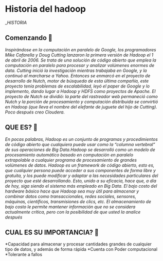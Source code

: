 # Historia del hadoop

__HISTORIA_

## Comenzando 🚀

_Inspirándose en la computación en paralelo de Google, los programadores Mike Cafarella y Doug Cutting lanzaron la primera versión de Hadoop el 1 de abril de 2006. Se trata de una solución de código abierto que emplea la computación en paralelo para procesar y analizar volúmenes enormes de data. 
Cutting inició la investigación mientras trabajaba en Google, y la continuó al marcharse a Yahoo. Entonces se enmarcó en el proyecto de desarrollo de Nutch, motor de búsqueda de esta última compañía, este proyecto tenía problemas de escalabilidad, leyó el paper de Google y lo implemento, dando lugar a Hadoop y HDFS como proyectos de Apache. El proyecto de Nutch se dividió: la parte del rastreador web permaneció como Nutch y la porción de procesamiento y computación distribuida se convirtió en Hadoop (que lleva el nombre del elefante de juguete del hijo de Cutting). Poco después creo Cloudera._

## QUE ES? 🚀
_En pocas palabras, Hadoop es un conjunto de programas y procedimientos de código abierto que cualquiera puede usar como la “columna vertebral” de sus operaciones de Big Data.Hadoop se desarrolló como un modelo de procesamiento automático basado en computación en paralelo extrapolable a cualquier programa de procesamiento de grandes volúmenes de datos.
Hadoop es un framework de código abierto, esto es, que cualquier persona puede acceder a sus componentes de forma libre y gratuita, y los puede modificar y adaptar a las necesidades particulares del proyecto que esté desarrollando. Esto, unido a su eficacia, hace que, a día de hoy, siga siendo el sistema más empleado en Big Data.
El bajo costo del hardware básico hace que Hadoop sea muy útil para almacenar y combinar datos como transaccionales, redes sociales, sensores, máquinas, científicos, transmisiones de clics, etc. El almacenamiento de bajo costo le permite mantener información que no se considera actualmente crítica, pero con la posibilidad de que usted la analice después_
 
## CUAL ES SU IMPORTANCIA? 🚀
*Capacidad para almacenar y procesar cantidades grandes de cualquier tipo de datos, y además de forma rápida
*Cuenta con Poder computacional
*Tolerante a fallos
